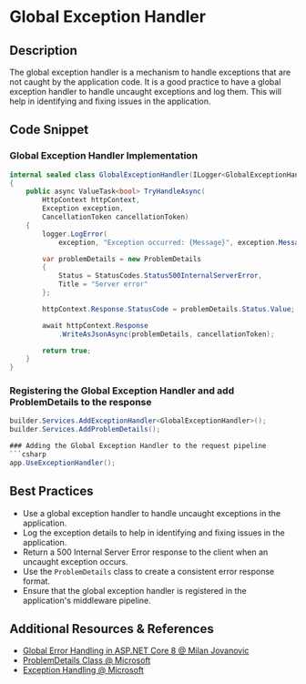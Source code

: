 # Global Exception Handler

## Description

The global exception handler is a mechanism to handle exceptions that are not caught by the application code. It is a good practice to have a global exception handler to handle uncaught exceptions and log them. This will help in identifying and fixing issues in the application.

## Code Snippet

### Global Exception Handler Implementation

```csharp
internal sealed class GlobalExceptionHandler(ILogger<GlobalExceptionHandler> logger) : IExceptionHandler
{
    public async ValueTask<bool> TryHandleAsync(
        HttpContext httpContext,
        Exception exception,
        CancellationToken cancellationToken)
    {
        logger.LogError(
            exception, "Exception occurred: {Message}", exception.Message);

        var problemDetails = new ProblemDetails
        {
            Status = StatusCodes.Status500InternalServerError,
            Title = "Server error"
        };

        httpContext.Response.StatusCode = problemDetails.Status.Value;

        await httpContext.Response
            .WriteAsJsonAsync(problemDetails, cancellationToken);

        return true;
    }
}
```

### Registering the Global Exception Handler and add ProblemDetails to the response

````csharp
builder.Services.AddExceptionHandler<GlobalExceptionHandler>();
builder.Services.AddProblemDetails();

### Adding the Global Exception Handler to the request pipeline
```csharp
app.UseExceptionHandler();
````

## Best Practices

- Use a global exception handler to handle uncaught exceptions in the application.
- Log the exception details to help in identifying and fixing issues in the application.
- Return a 500 Internal Server Error response to the client when an uncaught exception occurs.
- Use the `ProblemDetails` class to create a consistent error response format.
- Ensure that the global exception handler is registered in the application's middleware pipeline.

## Additional Resources & References

- [Global Error Handling in ASP.NET Core 8 @ Milan Jovanovic](https://www.milanjovanovic.tech/blog/global-error-handling-in-aspnetcore-8)
- [ProblemDetails Class @ Microsoft](https://learn.microsoft.com/en-us/dotnet/api/microsoft.aspnetcore.mvc.problemdetails?view=aspnetcore-8.0)
- [Exception Handling @ Microsoft](https://learn.microsoft.com/en-us/dotnet/api/microsoft.aspnetcore.diagnostics.iexceptionhandler?view=aspnetcore-8.0)
